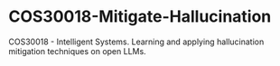 # COS30018-Mitigate-Hallucination
COS30018 - Intelligent Systems. Learning and applying hallucination mitigation techniques on open LLMs.
